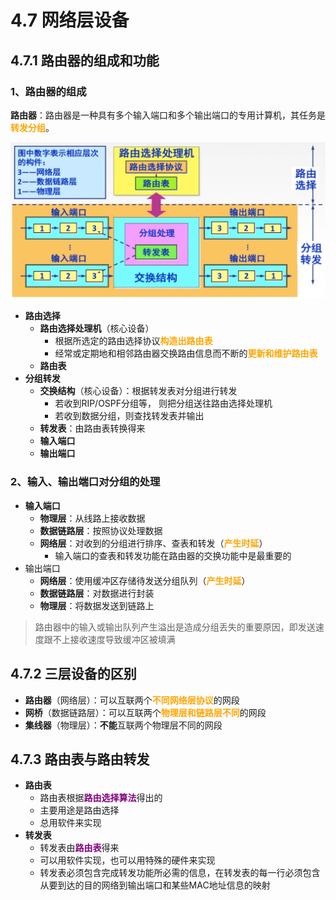 # 4.7 网络层设备

## 4.7.1 路由器的组成和功能

### 1、路由器的组成

**路由器**：路由器是一种具有多个输入端口和多个输出端口的专用计算机，其任务是<font color=orange>**转发分组**</font>。

![路由器结构](../.gitbook/assets/路由器结构.png)

- **路由选择**
  - **路由选择处理机**（核心设备）
    - 根据所选定的路由选择协议<font color=orange>**构造出路由表**</font>
    - 经常或定期地和相邻路由器交换路由信息而不断的<font color=orange>**更新和维护路由表**</font>
  - **路由表**
- **分组转发**
  - **交换结构**（核心设备）：根据转发表对分组进行转发
    - 若收到RIP/OSPF分组等， 则把分组送往路由选择处理机
    - 若收到数据分组，则查找转发表并输出
  - **转发表**：由路由表转换得来
  - **输入端口**
  - **输出端口**

### 2、输入、输出端口对分组的处理

- **输入端口**
  - **物理层**：从线路上接收数据
  - **数据链路层**：按照协议处理数据
  - **网络层**：对收到的分组进行排序、查表和转发（<font color=orange>**产生时延**</font>）
    - 输入端口的查表和转发功能在路由器的交换功能中是最重要的
- 输出端口
  - **网络层**：使用缓冲区存储待发送分组队列（<font color=orange>**产生时延**</font>）
  - **数据链路层**：对数据进行封装
  - **物理层**：将数据发送到链路上



> 路由器中的输入或输出队列产生溢出是造成分组丢失的重要原因，即发送速度跟不上接收速度导致缓冲区被填满
>



## 4.7.2 三层设备的区别

- **路由器**（网络层）：可以互联两个<font color=orange>**不同网络层协议**</font>的网段
- **网桥**（数据链路层）：可以互联两个<font color=orange>**物理层和链路层不同**</font>的网段
- **集线器**（物理层）：**不能**互联两个物理层不同的网段

## 4.7.3 路由表与路由转发

- **路由表**
  - 路由表根据<font color=purple>**路由选择算法**</font>得出的
  - 主要用途是路由选择
  - 总用软件来实现
- **转发表**
  - 转发表由<font color=purple>**路由表**</font>得来
  - 可以用软件实现，也可以用特殊的硬件来实现
  - 转发表必须包含完成转发功能所必需的信息，在转发表的每一行必须包含从要到达的目的网络到输出端口和某些MAC地址信息的映射

